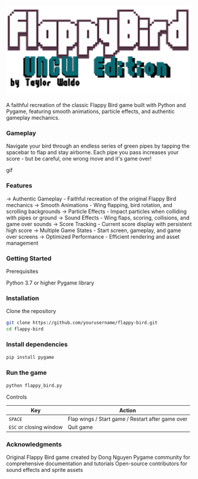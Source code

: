 ![Image Alt](https://github.com/Taylorwaldo/UNCWflappybird-custom/blob/main/readme_media/title_readme.v1.cropped.png?raw=true)

A faithful recreation of the classic Flappy Bird game built with Python and Pygame, featuring smooth animations, particle effects, and authentic gameplay mechanics.


### Gameplay
Navigate your bird through an endless series of green pipes by tapping the spacebar to flap and stay airborne. Each pipe you pass increases your score - but be careful, one wrong move and it's game over!

gif

### Features

-> Authentic Gameplay - Faithful recreation of the original Flappy Bird mechanics
-> Smooth Animations - Wing flapping, bird rotation, and scrolling backgrounds
-> Particle Effects - Impact particles when colliding with pipes or ground
-> Sound Effects - Wing flaps, scoring, collisions, and game over sounds
-> Score Tracking - Current score display with persistent high score
-> Multiple Game States - Start screen, gameplay, and game over screens
-> Optimized Performance - Efficient rendering and asset management


### Getting Started
Prerequisites

Python 3.7 or higher
Pygame library


### Installation
Clone the repository


```bash
git clone https://github.com/yourusername/flappy-bird.git
cd flappy-bird
```

### Install dependencies

```bash
pip install pygame
```

### Run the game

```bash
python flappy_bird.py
```

Controls

| Key | Action |
|-----|--------|
| `SPACE` | Flap wings / Start game / Restart after game over |
| `ESC` or closing window | Quit game |


### Acknowledgments

Original Flappy Bird game created by Dong Nguyen
Pygame community for comprehensive documentation and tutorials
Open-source contributors for sound effects and sprite assets

